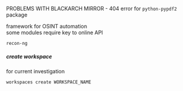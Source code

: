 PROBLEMS WITH BLACKARCH MIRROR - 404 error for `python-pypdf2` package

framework for OSINT automation  
some modules require key to online API

`recon-ng`

##### create workspace
for current investigation

``workspaces create WORKSPACE_NAME``

